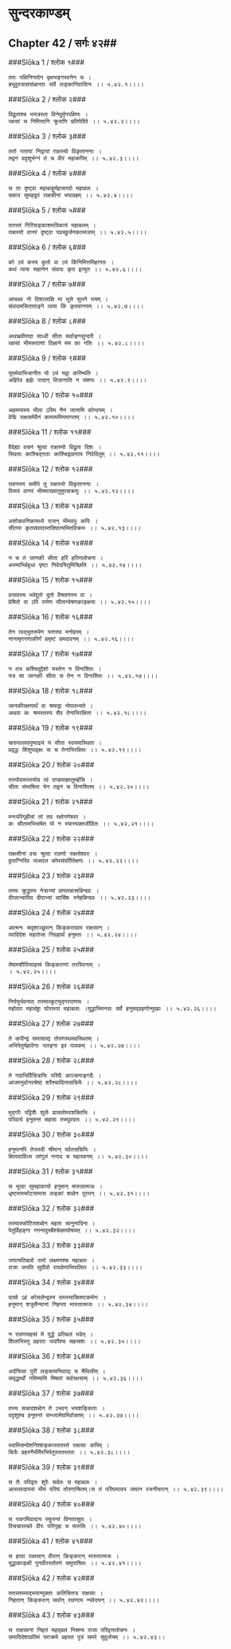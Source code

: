 सुन्दरकाण्डम्
===============================


## Chapter 42  / सर्गः ४२##


###Slōka 1 / श्लोक १###


    ततः पक्षिनिनादेन वृक्षभङ्गस्वनेन च ।
    बभूवुस्त्राससंभ्रान्ताः सर्वे लङ्कानिवासिनः ।। ५.४२.१।।।।


###Slōka 2 / श्लोक २###


    विद्रुताश्च भयत्रस्ता विनेदुर्मृगपक्षिणः ।
    रक्षसां च निमित्तानि क्रूराणि प्रतिपेदिरे ।। ५.४२.२।।।।


###Slōka 3 / श्लोक ३###


    ततो गतायां निद्रायां राक्षस्यो विकृताननाः ।
    तद्वनं ददृशुर्भग्नं तं च वीरं महाकपिम् ।। ५.४२.३।।।।


###Slōka 4 / श्लोक ४###


    स ता दृष्ट्वा महाबाहूर्महासत्त्वो महाबलः ।
    चकार सुमहद्रूपं राक्षसीनां भयावहम् ।। ५.४२.४।।।।


###Slōka 5 / श्लोक ५###


    ततस्तं गिरिसङ्काशमतिकायं महाबलम् ।
    राक्षस्यो वानरं दृष्ट्वा पप्रच्छुर्जनकात्मजाम् ।। ५.४२.५।।।।


###Slōka 6 / श्लोक ६###


    को ऽयं कस्य कुतो वा ऽयं किंनिमित्तमिहागतः ।
    कथं त्वया सहानेन संवादः कृत इत्युत ।। ५.४२.६।।।।


###Slōka 7 / श्लोक ७###


    आचक्ष्व नो विशालाक्षि मा भूत्ते सुभगे भयम् ।
    संवादमसितापाङ्गे त्वया किं कृतवानयम् ।। ५.४२.७।।।।


###Slōka 8 / श्लोक ८###


    अथाब्रवीत्तदा साध्वी सीता सर्वाङ्गसुन्दरी ।
    रक्षसां भीमरूपाणां विज्ञाने मम का गतिः ।। ५.४२.८।।।।


###Slōka 9 / श्लोक ९###


    यूयमेवाभिजानीत यो ऽयं यद्वा करिष्यति ।
    अहिरेव ह्यहेः पादान् विजानाति न संशयः ।। ५.४२.९।।।।


###Slōka 10 / श्लोक १०###


    अहमप्यस्य भीता ऽस्मि नैनं जानामि कोन्वयम् ।
    वेद्मि राक्षसमेवैनं कामरूपिणमागतम् ।। ५.४२.१०।।।।


###Slōka 11 / श्लोक ११###


    वैदेह्या वचनं श्रुत्वा राक्षस्यो विद्रुता दिशः ।
    स्थिताः काश्चिद्गताः काश्चिद्रावणाय निवेदितुम् ।। ५.४२.११।।।।


###Slōka 12 / श्लोक १२###


    रावणस्य समीपे तु राक्षस्यो विकृताननाः ।
    विरूपं वानरं भीममाख्यातुमुपचक्रमुः ।। ५.४२.१२।।।।


###Slōka 13 / श्लोक १३###


    अशोकवनिकामध्ये राजन् भीमवपुः कपिः ।
    सीतया कृतसंवादस्तदिष्ठत्यमितविक्रमः ।। ५.४२.१३।।।।


###Slōka 14 / श्लोक १४###


    न च तं जानकी सीता हरिं हरिणलोचना ।
    अस्माभिर्बहुधा पृष्टा निवेदयितुमिच्छिति ।। ५.४२.१४।।।।


###Slōka 15 / श्लोक १५###


    वासवस्य भवेद्दूतो दूतो वैश्रवणस्य वा ।
    प्रेषितो वा ऽपि रामेण सीतान्वेषणकाङ्क्षया ।। ५.४२.१५।।।।


###Slōka 16 / श्लोक १६###


    तेन त्वद्भुतरूपेण यत्तत्तव मनोहरम् ।
    नानामृगगणाकीर्णं प्रमृष्टं प्रमदावनम् ।। ५.४२.१६।।।।


###Slōka 17 / श्लोक १७###


    न तत्र कश्चिदुद्देशो यस्तेन न विनाशितः ।
    यत्र सा जानकी सीता स तेन न विनाशितः ।। ५.४२.१७।।।।


###Slōka 18 / श्लोक १८###


    जानकीरक्षणार्थं वा श्रमाद्वा नोपलभ्यते ।
    अथवा कः श्रमस्तस्य सैव तेनाभिरक्षिता ।। ५.४२.१८।।।।


###Slōka 19 / श्लोक १९###


    चारुपल्लवपुष्पाढ्यं यं सीता स्वयमास्थिता ।
    प्रवृद्धः शिंशुपावृक्षः स च तेनाभिरक्षितः ।। ५.४२.१९।।।।


###Slōka 20 / श्लोक २०###


    तस्योग्ररूपस्योग्र त्वं दण्डमाज्ञातुमर्हसि ।
    सीता संभाषिता येन तद्वनं च विनाशितम् ।। ५.४२.२०।।।।


###Slōka 21 / श्लोक २१###


    मनःपरिगृहीतां तां तव रक्षोगणेश्वर ।
    कः सीतामभिभाषेत यो न स्यात्त्यक्तजीवितः ।। ५.४२.२१।।।।


###Slōka 22 / श्लोक २२###


    राक्षसीनां वचः श्रुत्वा रावणो राक्षसेश्वरः ।
    हुताग्निरिव जज्वाल कोपसंवर्तितेक्षणः ।। ५.४२.२२।।।।


###Slōka 23 / श्लोक २३###


    तस्य क्रुद्धस्य नेत्राभ्यां प्रापतन्नास्रबिन्दवः ।
    दीप्ताभ्यामिव दीपाभ्यां सार्चिषः स्नेहबिन्दवः ।। ५.४२.२३।।।।


###Slōka 24 / श्लोक २४###


    आत्मनः सदृशाञ्छूरान् किङ्करान्नाम राक्षसान् ।
    व्यादिदेश महातेजा निग्रहार्थं हनूमतः ।। ५.४२.२४।।।।


###Slōka 25 / श्लोक २५###


    तेषामशीतिसाहस्रं किङ्कराणां तरस्विनाम् ।
    । ५.४२.२५।।।।


###Slōka 26 / श्लोक २६###


    निर्ययुर्भवनात् तस्मात्कूटमुद्गरपाणयः ।
    महोदरा महादंष्ट्रा घोररूपा महाबलाः ।युद्धाभिमनसः सर्वे हनुमद्ग्रहणोन्मुखाः ।। ५.४२.२६।।।।


###Slōka 27 / श्लोक २७###


    ते कपीन्द्रं समासाद्य तोरणस्थमवस्थितम् ।
    अभिपेतुर्महावेगाः पतङ्गा इव पावकम् ।। ५.४२.२७।।।।


###Slōka 28 / श्लोक २८###


    ते गदाभिर्विचित्राभिः परिघैः काञ्चनाङ्गदैः ।
    आजघ्नुर्वानरश्रेष्ठं शरैश्चादित्यसन्निभैः ।। ५.४२.२८।।।।


###Slōka 29 / श्लोक २९###


    मुद्गरैः पट्टिशैः शूलैः प्रासतोमरशक्तिभिः ।
    परिवार्य हनूमन्तं सहसा तस्थुरग्रतः ।। ५.४२.२९।।।।


###Slōka 30 / श्लोक ३०###


    हनुमानपि तेजस्वी श्रीमान् पर्वतसन्निभिः ।
    क्षितावाविध्य लांगूलं ननाद च महास्वनम् ।। ५.४२.३०।।।।


###Slōka 31 / श्लोक ३१###


    स भूत्वा सुमहाकायो हनुमान् मारुतात्मजः ।
    धृष्टमास्फोटयामास लङ्कां शब्देन पूरयन् ।। ५.४२.३१।।।।


###Slōka 32 / श्लोक ३२###


    तस्यास्फोटितशब्देन महता सानुनादिना ।
    पेतुर्विहङ्गा गगनादुच्चैश्चेदमघोषयत् ।। ५.४२.३२।।।।


###Slōka 33 / श्लोक ३३###


    जयत्यतिबलो रामो लक्ष्मणश्च महाबलः ।
    राजा जयति सुग्रीवो राघवेणाभिपालितः ।। ५.४२.३३।।।।


###Slōka 34 / श्लोक ३४###


    दासो ऽहं कोसलेन्द्रस्य रामस्याक्लिष्टकर्मणः ।
    हनुमान् शत्रुसैन्यानां निहन्ता मारुतात्मजः ।। ५.४२.३४।।।।


###Slōka 35 / श्लोक ३५###


    न रावणसहस्रं मे युद्धे प्रतिबलं भवेत् ।
    शिलाभिस्तु प्रहरतः पादपैश्च सहस्रशः ।। ५.४२.३५।।।।


###Slōka 36 / श्लोक ३६###


    अर्दयित्वा पुरीं लङ्कामभिवाद्य च मैथिलीम् ।
    समृद्धार्थो गमिष्यामि मिषतां सर्वरक्षसाम् ।। ५.४२.३६।।।।


###Slōka 37 / श्लोक ३७###


    तस्य सन्नादशब्देन ते ऽभवन् भयशङ्किताः ।
    ददृशुश्च हनूमन्तं सन्ध्यामेघमिवोन्नतम् ।। ५.४२.३७।।।।


###Slōka 38 / श्लोक ३८###


    स्वामिसन्देशनिश्शङ्कास्ततस्ते राक्षसाः कपिम् ।
    चित्रैः प्रहरणैर्भीमैरभिपेतुस्ततस्ततः ।। ५.४२.३८।।।।


###Slōka 39 / श्लोक ३९###


    स तैः परिवृतः शूरैः सर्वतः स महाबलः ।
    आससादायसं भीमं परिघं तोरणाश्रितम्।स तं परिघमादय जघान रजनीचरान् ।। ५.४२.३९।।।।


###Slōka 40 / श्लोक ४०###


    स पन्नगमिवादाय स्फुरन्तं विनतासुतः ।
    विचचाराम्बरे वीरः परिगृह्य च मारुतिः ।। ५.४२.४०।।।।


###Slōka 41 / श्लोक ४१###


    स हत्वा राक्षसान् वीरान् किङ्करान् मारुतात्मजः ।
    युद्धाकाङ्क्षी पुनर्वीरस्तोरणं समुपाश्रितः ।। ५.४२.४१।।।।


###Slōka 42 / श्लोक ४२###


    ततस्तस्माद्भयान्मुक्ताः कतिचित्तत्र राक्षसाः ।
    निहतान् किङ्करान् सर्वान् रावणाय न्यवेदयन् ।। ५.४२.४२।।।।


###Slōka 43 / श्लोक ४३###


    स राक्षसानां निहतं महद्बलं निशम्य राजा परिवृत्तलोचनः ।
    समादिदेशाप्रतिमं पराक्रमे प्रहस्त पुत्रं समरे सुदुर्जयम् ।। ५.४२.४३।।


